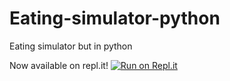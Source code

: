 # Eating-simulator-python
Eating simulator but in python

Now available on repl.it!
[![Run on Repl.it](https://repl.it/badge/github/Eating-simulator/Eating-simulator-python)](https://eating-simulator-python.eatingsimulator.repl.run/)
